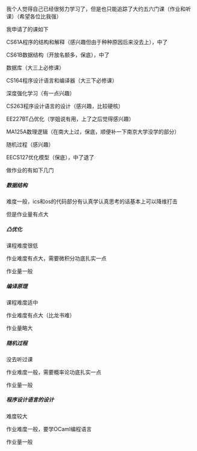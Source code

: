 我个人觉得自己已经很努力学习了，但是也只能追踪了大约五六门课（作业和听课）（希望各位比我强）

我申请了的课如下

CS61A程序的结构和解释（感兴趣但由于种种原因后来没去上），中了

CS61B数据结构（开放名额多，保底），中了

数据库（大三上必修课）

CS164程序设计语言和编译器（大三下必修课）

深度强化学习（有一点兴趣）

CS263程序设计语言的设计（感兴趣，比较硬核）

EE227BT凸优化（学姐说有用，上了之后觉得感兴趣）

MA125A数理逻辑（在南大上过，保底，顺便补一下南京大学没学的部分）

随机过程（感兴趣）

EECS127优化模型（保底），中了退了

做作业的有如下几门

##### 数据结构

难度一般，ics和os的代码部分有认真学认真思考的话基本上可以降维打击

但是作业量有点大

##### 凸优化

课程难度很低

作业难度有点大，需要微积分功底扎实一点

作业量一般

##### 编译原理

课程难度适中

作业难度有点大（比龙书难）

作业量略大

##### 随机过程

没去听过课

作业难度一般，需要概率论功底扎实一点

作业量一般

##### 程序设计语言的设计

难度较大

作业难度一般，要学OCaml编程语言

作业量一般
